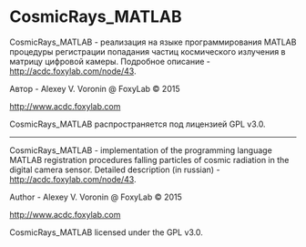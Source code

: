﻿# CosmicRays_MATLAB
CosmicRays_MATLAB - реализация на языке программирования MATLAB процедуры регистрации попадания частиц космического излучения в матрицу цифровой камеры. Подробное описание - http://acdc.foxylab.com/node/43.

Автор - Alexey V. Voronin @ FoxyLab © 2015

http://www.acdc.foxylab.com

CosmicRays_MATLAB распространяется под лицензией GPL v3.0.

-----------------------------------------------------------------------------------------------------------------------

CosmicRays_MATLAB - implementation of the programming language MATLAB registration procedures falling particles of cosmic radiation in the digital camera sensor. Detailed description (in russian) - http://acdc.foxylab.com/node/43.

Author - Alexey V. Voronin @ FoxyLab © 2015

http://www.acdc.foxylab.com

CosmicRays_MATLAB licensed under the GPL v3.0.

